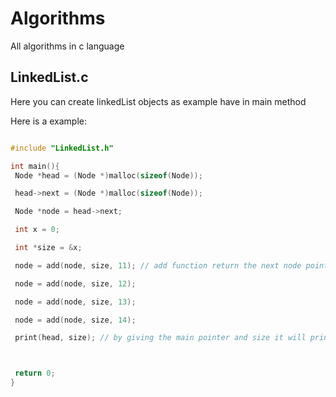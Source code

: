 # Algorithms
All algorithms in c language 

## LinkedList.c 

Here you can create linkedList objects as example have in main method 

Here is a example:
 ```c

#include "LinkedList.h"

int main(){
  Node *head = (Node *)malloc(sizeof(Node));

  head->next = (Node *)malloc(sizeof(Node));

  Node *node = head->next;

  int x = 0;

  int *size = &x;

  node = add(node, size, 11); // add function return the next node pointer

  node = add(node, size, 12);

  node = add(node, size, 13);

  node = add(node, size, 14);

  print(head, size); // by giving the main pointer and size it will print the values



  return 0;
}

```
